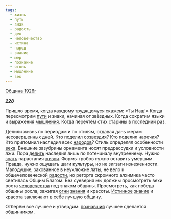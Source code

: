 ```yaml
---
tags:
  - жизнь
  - путь
  - знак
  - радость
  - дел
  - человечество
  - истина
  - народ
  - знание
  - мер
  - познание
  - огонь
  - мышление
  - век
---
```

[Община 1926г](https://127.0.0.1:4002/agni/1926)

___228___

Пришло время, когда каждому трудящемуся скажем: «Ты Наш!» Когда пересмотрим [пути](../../../tags/#путь) и знаки, начиная от звёздных. Когда сократим языки и выражения [мышления](../../../tags/#мышление). Когда перечтём стих старины в последний раз.   

Делили жизнь по периодам и по стилям, отдавая дань мерам несовершенных дней. Кто поделил созвездия? Кто поделил наречия? Кто припомнил наследия всех [народов](../../../tags/#народ)? Стиль определял особенности [века](../../../tags/#век). Внешние зазубрины орнамента носят предрассудки и условности лжи. Пора [делить](../../../tags/#дел) наследия лишь по потенциалу внутреннему. Нужно [знать](../../../tags/#познание) нарастания [жизни](../../../tags/#жизнь). Формы гробов нужно оставить умершим. Правда, нужно ощущать шаги культуры, но не зигзаги изнеженности. Малодушие, закованное в неуклюжие латы, не вело к общечеловеческой [радости](../../../tags/#радость), но реторта скромного алхимика часто светилась Общим Благом. Без суеверия мы должны просмотреть вехи роста [человечества](../../../tags/#человечество) под знаком общины. Просмотреть, как победа общины росла, зажигая [огни](../../../tags/#огонь) [знания](../../../tags/#[знание](../../../tags/#знание)) и красоты. [Истинное](../../../tags/#истина) [знание](../../../tags/#знание) и красота заключают в себе лучшую общину.   

Отберём всё лучшее и утвердим: [познавший](../../../tags/#познание) лучшее сделается общинником.   

